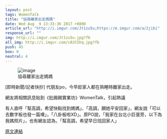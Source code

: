 ```yaml
---
layout: post
tags: WomenTalk
title: "協尋離家出走媽媽"
date: Wed Aug  9 13:33:36 2017 +0800
article_url: "http://i.imgur.com/Jt1zu5u;https://m.imgur.com/a/2jibi"
response_url: ""
img: http://i.imgur.com/Jt1zu5u.jpg?fb
all_img: http://i.imgur.com/c0JCShq.jpg?fb
push: 45
boo: 0
neutral: 4
---
```


<figure>
<img src="http://i.imgur.com/Jt1zu5u.jpg?fb" alt="image">
<figcaption>
協尋離家出走媽媽
</figcaption>
</figure>



[即時新聞/記者快抄] 代朋友po，今早趁家人都在熟睡時離家出走。

網友將相關訊息貼到《批踢踢實業坊》WomenTalk，引起熱議

有人直呼「幫高調，希望快點找到媽媽」、「高調，願她平安回家」，網友說「可以去數字板也發一篇噢」，「八卦板啦XD」。原PO說，「我家在台北小巨蛋旁，以下為我媽照片」，也有網友認為，「幫高調，希望早日找回家人」

<a href = "https://www.ptt.cc/bbs/WomenTalk/M.1502256818.A.7B0.html">原文連結</a>

